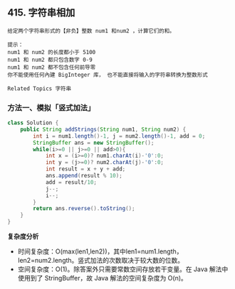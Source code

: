 ## 415. 字符串相加

```
给定两个字符串形式的【非负】整数 num1 和num2 ，计算它们的和。 

提示： 
num1 和 num2 的长度都小于 5100 
num1 和 num2 都只包含数字 0-9 
num1 和 num2 都不包含任何前导零 
你不能使用任何內建 BigInteger 库， 也不能直接将输入的字符串转换为整数形式 

Related Topics 字符串 
```


### 方法一、模拟「竖式加法」


```java
class Solution {
    public String addStrings(String num1, String num2) {
        int i = num1.length()-1, j = num2.length()-1, add = 0;
        StringBuffer ans = new StringBuffer();
        while(i>=0 || j>=0 || add>0){
            int x = (i>=0)? num1.charAt(i)-'0':0;
            int y = (j>=0)? num2.charAt(j)-'0':0;
            int result = x + y + add;
            ans.append(result % 10);
            add = result/10;
            j--;
            i--;
        }
        return ans.reverse().toString();
    }
}
```

**复杂度分析**

* 时间复杂度：O(max(len1,len2))，其中len1=num1.length，len2=num2.length。竖式加法的次数取决于较大数的位数。
* 空间复杂度：O(1)。除答案外只需要常数空间存放若干变量。在 Java 解法中使用到了 StringBuffer，故 Java 解法的空间复杂度为 O(n)。



